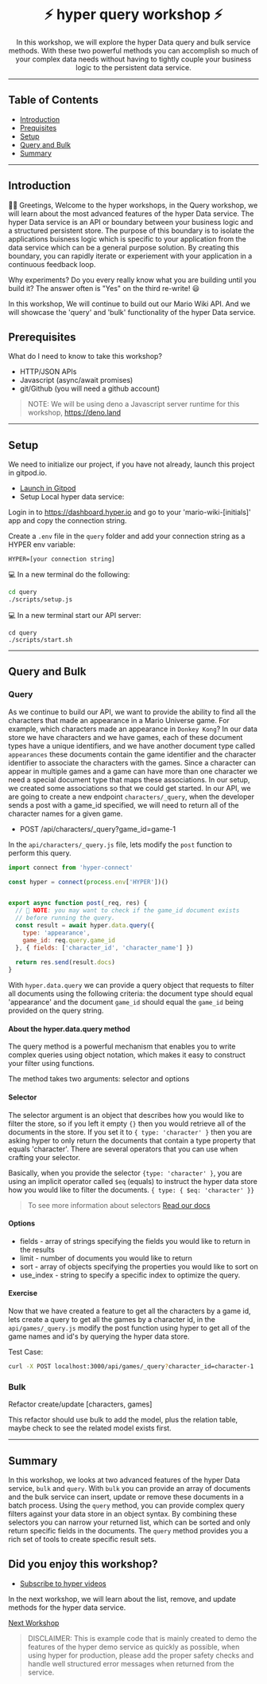 <h1 align="center">⚡️ hyper query workshop ⚡️</h1>
<p align="center">In this workshop, we will explore the hyper Data query and bulk service methods. With these two powerful methods you can
accomplish so much of your complex data needs without having to tightly couple your business logic to the persistent data service.</p>

---

## Table of Contents

- [Introduction](#introduction)
- [Prequisites](#prerequisites)
- [Setup](#setup)
- [Query and Bulk](#query-and-bulk)
- [Summary](#summary)

---

## Introduction

👋🏻 Greetings, Welcome to the hyper workshops, in the Query workshop, we will learn about the most advanced features of the hyper Data service. The hyper Data service is an API or boundary between your business logic and a structured persistent store. The purpose of this boundary is to isolate the applications buisness logic which is specific to your application from the data service which can be a general purpose solution. By creating this boundary, you can rapidly iterate or experiement with your application in a continuous feedback loop.

Why experiments? Do you every really know what you are building until you build it? The answer often is "Yes" on the third re-write! 😃

In this workshop, We will continue to build out our Mario Wiki API. And we will showcase the 'query' and 'bulk' functionality of the hyper Data service.

## Prerequisites

What do I need to know to take this workshop?

- HTTP/JSON APIs
- Javascript (async/await promises)
- git/Github (you will need a github account)

> NOTE: We will be using deno a Javascript server runtime for this workshop, https://deno.land

---

## Setup

We need to initialize our project, if you have not already, launch this project in gitpod.io. 

* [Launch in Gitpod](https://gitpod.io#https://github.com/hyper63/workshops)
* Setup Local hyper data service:

Login in to https://dashboard.hyper.io and go to your 'mario-wiki-[initials]' app and copy the connection string.

Create a `.env` file in the `query` folder and add your connection string as a HYPER env variable:

```
HYPER=[your connection string]
```


💻 In a new terminal do the following:

``` sh
cd query
./scripts/setup.js
```

💻 In a new terminal start our API server:

```
cd query
./scripts/start.sh
```

---

## Query and Bulk

### Query

As we continue to build our API, we want to provide the ability to find all the
characters that made an appearance in a Mario Universe game. For example, which characters
made an appearance in `Donkey Kong`? In our data store we have characters and we have games, each of these document types have a unique identifiers, and we have another document
type called `appearances` these documents contain the game identifier and the character identifier to associate the characters with the games. Since a character can appear in multiple games and a game can have more than one character we need a special document 
type that maps these associations. In our setup, we created some associations so that we could get started. In our API, we are going to create a new endpoint `characters/_query`, when the developer sends a post with a game_id specified, we will need to return all of the
character names for a given game. 

* POST /api/characters/_query?game_id=game-1

In the `api/characters/_query.js` file, lets modify the `post` function to perform this
query.

``` js
import connect from 'hyper-connect'

const hyper = connect(process.env['HYPER'])()


export async function post(_req, res) {
  // 📝 NOTE: you may want to check if the game_id document exists
  // before running the query.
  const result = await hyper.data.query({
    type: 'appearance',
    game_id: req.query.game_id
  }, { fields: ['character_id', 'character_name'] })
  
  return res.send(result.docs)
}
```

With `hyper.data.query` we can provide a query object that requests to filter all documents using the following criteria: the document type should equal 'appearance' and
the document `game_id` should equal the `game_id` being provided on the query string. 

#### About the hyper.data.query method

The query method is a powerful mechanism that enables you to write complex queries using
object notation, which makes it easy to construct your filter using functions.

The method takes two arguments: selector and options

#### Selector

The selector argument is an object that describes how you would like to filter the store, so if you left it empty `{}` then you would retrieve all of the documents in the store. If you set it to `{ type: 'character' }` then you are asking hyper to only return the documents that contain a type property that equals 'character'. There are several operators that you can use when crafting your selector.

Basically, when you provide the selector `{type: 'character' }`, you are using an implicit operator called `$eq` (equals) to instruct the hyper data store how you would like to filter the documents. `{ type: { $eq: 'character' }}`

> To see more information about selectors [Read our docs](https://docs.hyper.io/query-selector)


#### Options

- fields - array of strings specifying the fields you would like to return in the results
- limit - number of documents you would like to return
- sort - array of objects specifying the properties you would like to sort on
- use_index - string to specify a specific index to optimize the query.

#### Exercise

Now that we have created a feature to get all the characters by a game id, lets create a query
to get all the games by a character id, in the `api/games/_query.js` modify the post function using hyper to get all of the game names and id's by querying the hyper data store.

Test Case:

``` sh
curl -X POST localhost:3000/api/games/_query?character_id=character-1 | npx prettyjson
```


### Bulk

Refactor create/update [characters, games]

This refactor should use bulk to add the model, plus the relation table, maybe 
check to see the related model exists first.

---

## Summary

In this workshop, we looks at two advanced features of the hyper Data service, `bulk` and `query`. With `bulk` you can provide an array of documents and the bulk service can insert, update or remove these documents in a batch process. Using the `query` method, you can provide complex query filters against your data store in an object syntax. By combining these selectors you can narrow your returned list, which can be sorted and only return specific fields in the documents. The `query` method provides you a rich set of tools to create specific result sets.

## Did you enjoy this workshop?

- [Subscribe to hyper videos](https://youtube.com/c/hypervideos)

In the next workshop, we will learn about the list, remove, and update methods for the hyper data service.

[Next Workshop](../)

> DISCLAIMER: This is example code that is mainly created to demo the features of the hyper demo service as 
> quickly as possible, when using hyper for production, please add the proper safety checks and handle 
> well structured error messages when returned from the service.
